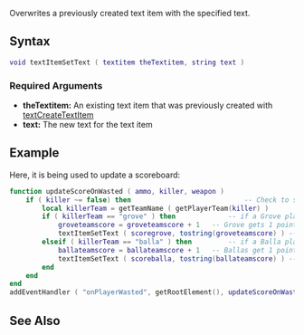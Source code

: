 Overwrites a previously created text item with the specified text.

Syntax
------

``` lua
void textItemSetText ( textitem theTextitem, string text )
```

### Required Arguments

-   **theTextitem:** An existing text item that was previously created with [textCreateTextItem](/textCreateTextItem.md "wikilink")
-   **text:** The new text for the text item

Example
-------

Here, it is being used to update a scoreboard:

``` lua
function updateScoreOnWasted ( ammo, killer, weapon )
    if ( killer ~= false) then                            -- Check to see if anything killed the player
        local killerTeam = getTeamName ( getPlayerTeam(killer) )
        if ( killerTeam == "grove" ) then             -- if a Grove player scored the kill
            groveteamscore = groveteamscore + 1   -- Grove gets 1 point
            textItemSetText ( scoregrove, tostring(groveteamscore) ) -- Update scoreboard.
        elseif ( killerTeam == "balla" ) then         -- if a Balla player scored the kill
            ballateamscore = ballateamscore + 1   -- Ballas get 1 point
            textItemSetText ( scoreballa, tostring(ballateamscore) ) -- Update scoreboard.
        end
    end
end
addEventHandler ( "onPlayerWasted", getRootElement(), updateScoreOnWasted )
```

See Also
--------
